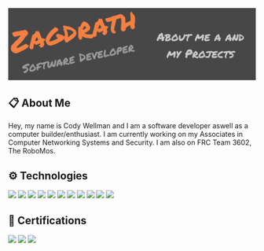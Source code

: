 [![Header](https://raw.githubusercontent.com/zagdrath/Zagdrath/main/readme-header.png "Header")](https://www.codexsystems.us/)

## 📋 About Me

Hey, my name is Cody Wellman and I am a software developer aswell as a computer builder/enthusiast. I am currently working on my Associates in Computer Networking Systems and Security. I am also on FRC Team 3602, The RoboMos.

## ⚙️ Technologies
![](https://img.shields.io/badge/OS-Linux-orange/?logo=linux&color=orange&logoColor=FFFFFF)
![](https://img.shields.io/badge/OS-macOS-orange/?logo=apple&color=orange&logoColor=FFFFFF)
![](https://img.shields.io/badge/OS-Windows-orange/?logo=windows&color=orange&logoColor=FFFFFF)
![](https://img.shields.io/badge/Editor-VS%20Code-orange/?logo=visual%20studio%20code&color=orange&logoColor=FFFFFF)
![](https://img.shields.io/badge/Code-Python-orange/?logo=python&color=orange&logoColor=FFFFFF)
![](https://img.shields.io/badge/Code-Java-orange/?logo=java&color=orange&logoColor=FFFFFF)
![](https://img.shields.io/badge/Code-HTML-orange/?logo=HTML5&color=orange&logoColor=FFFFFF)
![](https://img.shields.io/badge/Code-CSS-orange/?logo=CSS3&color=orange&logoColor=FFFFFF)
![](https://img.shields.io/badge/Shell-Bash-orange/?logo=gnu%20bash&color=orange&logoColor=FFFFFF)
![](https://img.shields.io/badge/Tools-Git-orange/?logo=git&color=orange&logoColor=FFFFFF)
![](https://img.shields.io/badge/Tools-GitHub-orange/?logo=github&color=orange&logoColor=FFFFFF)

## 📄 Certifications
![](https://img.shields.io/badge/MOS-Microsoft%20Word%202016-orange/?logo=windows&color=orange&logoColor=FFFFFF)
![](https://img.shields.io/badge/MOS-Microsoft%20Excel%202016-orange/?logo=windows&color=orange&logoColor=FFFFFF)
![](https://img.shields.io/badge/MOS-Microsoft%20PowerPoint%202016-orange/?logo=windows&color=orange&logoColor=FFFFFF)
